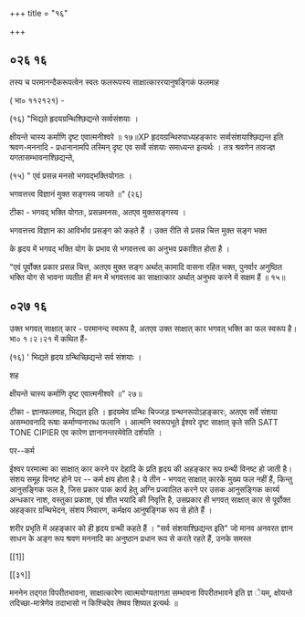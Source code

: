 +++
title = "१६"

+++


## ०२६ १६
तस्य च परमानन्दैकरूपत्वेन स्वतः फलरूपस्य साक्षात्काररयानुषङ्गिकं फलमाह 

( भा० ११२१२१) - 

(१६) "भिद्यते हृदयग्रन्थिश्छिद्यन्ते सर्व्वसंशयाः । 

क्षीयन्ते चास्य कर्माणि दृष्ट एवात्मनीश्वरे ॥ १७॥XP हृदयग्रन्थिरुपाध्यहङ्कारः सर्व्वसंशयाश्छिद्यन्त इति श्रवण-मननादि - प्रधानानामपि तस्मिन् दृष्ट एव सर्व्वे संशयाः समाध्यन्त इत्यर्थः । तत्र श्रवणेन तावज्ज्ञ यगतासम्भावनाश्छिद्यन्ते, 

(१५) " एवं प्रसन्न मनसो भगवद्भक्तियोगतः । 

भगवत्तत्त्व विज्ञानं मुक्त सङ्गस्य जायते ॥" (२६) 

टीका - भगवद् भक्ति योगतः, प्रसन्नमनसः, अतएव मुक्तसङ्गस्य । 

भगवत्तत्त्व विज्ञान का आविर्भाव प्रसङ्ग को कहते हैं । उक्त रीति से प्रसन्न चित्त मुक्त सङ्ग भक्त 

के हृदय में भगवद् भक्ति योग के प्रभाव से भगवत्तत्त्व का अनुभव प्रकाशित होता है । 

"एवं पूर्वोक्त प्रकार प्रसन्न चित्त, अतएव मुक्त सङ्ग अर्थात् कामादि वासना रहित भक्त, पुनर्वार अनुष्ठित भक्ति योग से भावना व्यतीत ही मन में भगवत्तत्व का साक्षात्कार अर्थात् अनुभव करने में सक्षम हैं ॥ १५॥ 


## ०२७ १६
उक्त भगवत् साक्षात् कार - परमानन्द स्वरूप है, अतएव उक्त साक्षात् कार भगवत् भक्ति का फल स्वरूप है। भा० १।२।२१ में कथित हैं- 

(१६) ' भिद्यते हृदय ग्रन्थिच्छिद्यन्ते सर्व संशयाः । 

शह 

क्षीयन्ते चास्य कर्माणि दृष्ट एवात्मनीश्वरे ॥” २७॥ 

टीका - ज्ञानफलमाह, भिद्यत इति । हृदयमेव ग्रन्थिः चिज्जड़ ग्रन्थनरूपोऽहङ्कारः, अतएव सर्वे संशया असम्भावनादि रूषाः कर्माण्यनारब्ध फलानि । आत्मनि स्वरूपभूते ईश्वरे दृष्ट साक्षात् कृते सति SATT TONE CIPIER एव कारेण ज्ञानानन्तरमेवेति दर्शयति । 

पर--कर्म 

ईश्वर परमात्मा का साक्षात् कार करने पर देहादि के प्रति हृदय की अहङ्कार रूप ग्रन्थी विनष्ट हो जाती है। संशय समूह विनष्ट होने पर -- कर्म क्षय होता है। ये तीन - भगवत् साक्षात् कारके मुख्य फल नहीं हैं, किन्तु आनुसङ्गिक फल है, जिस प्रकार पाक कार्य हेतु अग्नि प्रज्वालित करने पर उसक आनुसङ्गिक कार्य्य अन्धकार नाश, वस्तुका प्रकाश, एवं शीत भयादि की निवृत्ति है, उसप्रकार ही भगवत् साक्षात् कार से पूर्वोक्त अहङ्कार ग्रन्थिभेदन, संशय निवारण, कर्मक्षय आनुषङ्गिक रूप से होते हैं । 

शरीर प्रभृति में अहङ्कार को ही हृदय ग्रन्थी कहते हैं । "सर्व संशयाश्छिद्यन्त इति" जो मानव अनवरत ज्ञान साधन के अङ्ग रूप श्रवण मननादि का अनुष्ठान प्रधान रूप से करते रहते हैं, उनके समस्त 

[[1]]



[[३१]]

मननेन तद्गत विपरीतभावना, साक्षात्कारेण त्वात्मयोग्यतागता सम्भावना विपरीतभावने इति ज्ञ ेयम्, क्षोयन्ते तदिच्छा-मात्रेणेव तदाभासो न किश्चिदेव तेष्वव शिष्यत इत्यर्थः ॥ 
